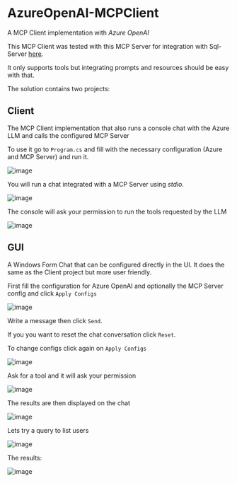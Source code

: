 # AzureOpenAI-MCPClient
A MCP Client implementation with _Azure OpenAI_

This MCP Client was tested with this MCP Server for integration with Sql-Server [here](https://github.com/RodrigoPAml/MCP-SqlServer). 

It only supports tools but integrating prompts and resources should be easy with that.

The solution contains two projects:

## Client

The MCP Client implementation that also runs a console chat with the Azure LLM and calls the configured MCP Server

To use it go to ```Program.cs``` and fill with the necessary configuration (Azure and MCP Server) and run it.

![image](https://github.com/user-attachments/assets/ada03773-83fa-4921-bb20-a36f1291c44b)

You will run a chat integrated with a MCP Server using _stdio_.

![image](https://github.com/user-attachments/assets/ef662d1a-e3ba-4d47-8d54-b4df38ed4894)

The console will ask your permission to run the tools requested by the LLM

![image](https://github.com/user-attachments/assets/e36ca2a6-3b42-418c-ac8a-5b07e709d355)

## GUI 

A Windows Form Chat that can be configured directly in the UI. It does the same as the Client project but more user friendly.

First fill the configuration for Azure OpenAI and optionally the MCP Server config and click ```Apply Configs```

![image](https://github.com/user-attachments/assets/36d410e4-1b40-48c8-ad95-09f7d9fd0394)

Write a message then click ```Send```. 

If you you want to reset the chat conversation click ```Reset```.  

To change configs click again on ```Apply Configs```

![image](https://github.com/user-attachments/assets/45826418-8053-43ff-9c45-670185c1a436)

Ask for a tool and it will ask your permission

![image](https://github.com/user-attachments/assets/e8ba58ca-344a-494d-8828-95610f372b05)

The results are then displayed on the chat

![image](https://github.com/user-attachments/assets/349c952b-0ee0-4c7e-a520-d3a350084b20)

Lets try a query to list users

![image](https://github.com/user-attachments/assets/6a38f8e0-a7d6-42e2-96bd-7fa9286764a3)

The results:

![image](https://github.com/user-attachments/assets/639269f5-6e07-4310-a1c7-054baa193ba0)


